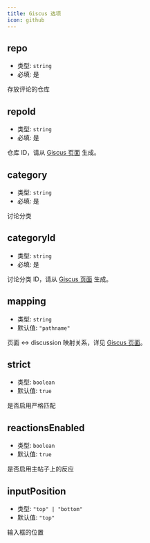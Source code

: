 ```yaml
---
title: Giscus 选项
icon: github
---
```


## repo

- 类型: `string`
- 必填: 是

存放评论的仓库

## repoId

- 类型: `string`
- 必填: 是

仓库 ID，请从 [Giscus 页面](https://giscus.app/zh-CN) 生成。

## category

- 类型: `string`
- 必填: 是

讨论分类

## categoryId

- 类型: `string`
- 必填: 是

讨论分类 ID，请从 [Giscus 页面](https://giscus.app/zh-CN) 生成。

## mapping

- 类型: `string`
- 默认值: `"pathname"`

页面 ↔️ discussion 映射关系，详见 [Giscus 页面](https://giscus.app/zh-CN)。

## strict

- 类型: `boolean`
- 默认值: `true`

是否启用严格匹配

## reactionsEnabled

- 类型: `boolean`
- 默认值: `true`

是否启用主帖子上的反应

## inputPosition

- 类型: `"top" | "bottom"`
- 默认值: `"top"`

输入框的位置
